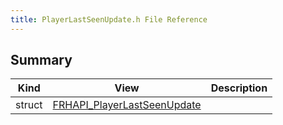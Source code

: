 ```yaml
---
title: PlayerLastSeenUpdate.h File Reference
---
```


## Summary
| Kind | View | Description |
|------|------|-------------|
|struct|[FRHAPI_PlayerLastSeenUpdate](/unreal-plugins/all/structfrhapi__playerlastseenupdate/#structFRHAPI__PlayerLastSeenUpdate)||
